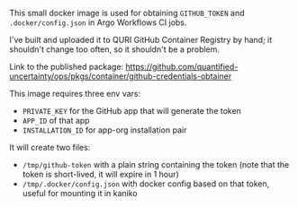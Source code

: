 This small docker image is used for obtaining `GITHUB_TOKEN` and `.docker/config.json` in Argo Workflows CI jobs.

I've built and uploaded it to QURI GitHub Container Registry by hand; it shouldn't change too often, so it shouldn't be a problem.

Link to the published package: https://github.com/quantified-uncertainty/ops/pkgs/container/github-credentials-obtainer

This image requires three env vars:

- `PRIVATE_KEY` for the GitHub app that will generate the token
- `APP_ID` of that app
- `INSTALLATION_ID` for app-org installation pair

It will create two files:

- `/tmp/github-token` with a plain string containing the token (note that the token is short-lived, it will expire in 1 hour)
- `/tmp/.docker/config.json` with docker config based on that token, useful for mounting it in kaniko
